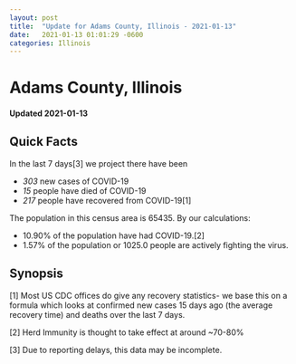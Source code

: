 ```yaml
---
layout: post
title:  "Update for Adams County, Illinois - 2021-01-13"
date:   2021-01-13 01:01:29 -0600
categories: Illinois
---
```


# Adams County, Illinois
#### Updated 2021-01-13

## Quick Facts

In the last 7 days[3] we project there have been
- *303* new cases of COVID-19
- *15* people have died of COVID-19
- *217* people have recovered from COVID-19[1]

The population in this census area is 65435. By our calculations:
- 10.90% of the population have had COVID-19.[2]
- 1.57% of the population or 1025.0 people are actively fighting the virus.

## Synopsis




[1] Most US CDC offices do give any recovery statistics- we base this on a formula which looks at confirmed new cases
15 days ago (the average recovery time) and deaths over the last 7 days.

[2] Herd Immunity is thought to take effect at around ~70-80%

[3] Due to reporting delays, this data may be incomplete.
 
    